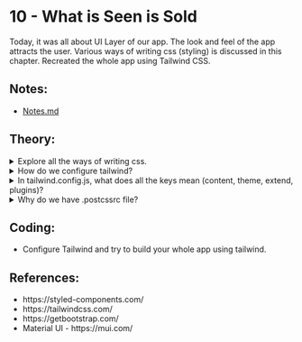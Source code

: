 # 10 - What is Seen is Sold

Today, it was all about UI Layer of our app. The look and feel of the app attracts the user. Various ways of writing css (styling) is discussed in this chapter. Recreated the whole app using Tailwind CSS.

## Notes:

- [Notes.md](https://github.com/deltanode/react-playground/blob/main/10-what-is-seen-is-sold/notes.md)

## Theory:

<!-- *******************************-->
<details>
<summary>Explore all the ways of writing css.</summary><br>
<blockquote>

</blockquote><br>
</details>

<!-- *******************************-->
<details>
<summary>How do we configure tailwind?</summary><br>
<blockquote>

</blockquote><br>
</details>

<!-- *******************************-->
<details>
<summary>In tailwind.config.js, what does all the keys mean (content, theme, extend, plugins)?</summary><br>
<blockquote>

</blockquote><br>
</details>

<!-- *******************************-->
<details>
<summary>Why do we have .postcssrc file?</summary><br>
<blockquote>

</blockquote><br>
</details>
<!-- *******************************-->

## Coding:

<ul>
	<li>Configure Tailwind and try to build your whole app using tailwind.</li>
</ul>

## References:

<ul>
	<li>https://styled-components.com/</li>
	<li>https://tailwindcss.com/</li>
	<li>https://getbootstrap.com/</li>
	<li>Material UI - https://mui.com/ </li>
</ul>
